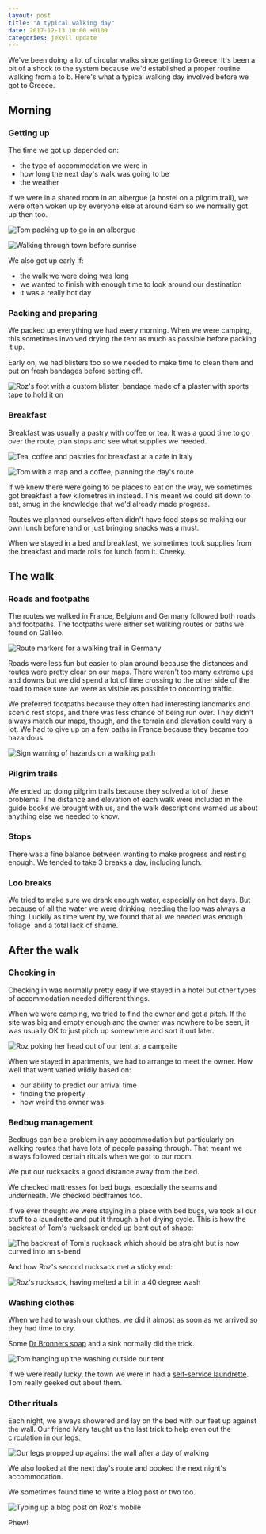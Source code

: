 ```yaml
---
layout: post
title: "A typical walking day"
date: 2017-12-13 10:00 +0100
categories: jekyll update
---
```


We've been doing a lot of circular walks since getting to Greece. It's been a bit of a shock to the system because we'd established a proper routine walking from a to b. Here's what a typical walking day involved before we got to Greece. 

## Morning 

### Getting up

The time we got up depended on:
- the type of accommodation we were in
- how long the next day's walk was going to be
- the weather

If we were in a shared room in an albergue (a hostel on a pilgrim trail), we were often woken up by everyone else at around 6am so we normally got up then too.

![Tom packing up to go in an albergue](https://github.com/tombye/trexit/raw/gh-pages/assets/images/tom-packing-up-in-an-albergue.jpg)

![Walking through town before sunrise](https://github.com/tombye/trexit/raw/gh-pages/assets/images/walking-through-town-before-sunrise.jpg)

We also got up early if:

- the walk we were doing was long
- we wanted to finish with enough time to look around our destination
- it was a really hot day 

### Packing and preparing

We packed up everything we had every morning. When we were camping, this sometimes involved drying the tent as much as possible before packing it up.

Early on, we had blisters too so we needed to make time to clean them and put on fresh bandages before setting off.

![Roz's foot with a custom blister  bandage made of a plaster with sports tape to hold it on](https://github.com/tombye/trexit/raw/gh-pages/assets/images/rozs-foot-with-bandaging.jpg)

### Breakfast

Breakfast was usually a pastry with coffee or tea. It was a good time to go over the route, plan stops and see what supplies we needed.

![Tea, coffee and pastries for breakfast at a cafe in Italy](https://github.com/tombye/trexit/raw/gh-pages/assets/images/breakfast-on-the-francigena.jpg)

![Tom with a map and a coffee, planning the day's route](https://github.com/tombye/trexit/raw/gh-pages/assets/images/tom-planning-a-route-at-breakfast.jpg)

If we knew there were going to be places to eat on the way, we sometimes got breakfast a few kilometres in instead. This meant we could sit down to eat, smug in the knowledge that we'd already made progress.

Routes we planned ourselves often didn't have food stops so making our own lunch beforehand or just bringing snacks was a must.

When we stayed in a bed and breakfast, we sometimes took supplies from the breakfast and made rolls for lunch from it. Cheeky.

## The walk

### Roads and footpaths

The routes we walked in France, Belgium and Germany followed both roads and footpaths. The footpaths were either set walking routes or paths we found on Galileo.

![Route markers for a walking trail in Germany](https://github.com/tombye/trexit/raw/gh-pages/assets/images/stupid-signs.jpg)

Roads were less fun but easier to plan around because the distances and routes were pretty clear on our maps. There weren't too many extreme ups and downs but we did spend a lot of time crossing to the other side of the road to make sure we were as visible as possible to oncoming traffic.

We preferred footpaths because they often had interesting landmarks
and scenic rest stops, and there was less chance of being run over. They didn't always match our maps, though, and the terrain and elevation could vary a lot. We had to give up on a few paths in France because they became too hazardous.

![Sign warning of hazards on a walking path](https://github.com/tombye/trexit/raw/gh-pages/assets/images/contradictory-sign.jpg)

### Pilgrim trails

We ended up doing pilgrim trails because they solved a lot of these problems. The distance and elevation of each walk were included in the guide books we brought with us, and the walk descriptions warned us about anything else we needed to know.

### Stops

There was a fine balance between wanting to make progress and resting enough. We tended to take 3 breaks a day, including lunch.

### Loo breaks

We tried to make sure we drank enough water, especially on hot days. But because of all the water we were drinking, needing the loo was always a thing. Luckily as time went by, we found that all we needed was enough foliage  and a total lack of shame.

## After the walk

### Checking in

Checking in was normally pretty easy if we stayed in a hotel but other types of accommodation needed different things.

When we were camping, we tried to find the owner and get a pitch. If the site was big and empty enough and the owner was nowhere to be seen, it was usually OK to just pitch up somewhere and sort it out later.

![Roz poking her head out of our tent at a campsite](https://github.com/tombye/trexit/raw/gh-pages/assets/images/roz-sticking-her-head-out-of-the-tent.jpg)

When we stayed in apartments, we had to arrange to meet the owner. How well that went varied wildly based on:

- our ability to predict our arrival time
- finding the property 
- how weird the owner was

### Bedbug management 

Bedbugs can be a problem in any accommodation but particularly on walking routes that have lots of people passing through. That meant we always followed certain rituals when we got to our room.

We put our rucksacks a good distance away from the bed.

We checked mattresses for bed bugs, especially the seams and underneath. We checked bedframes too.

If we ever thought we were staying in a place with bed bugs, we took all our stuff to a laundrette and put it through a hot drying cycle. This is how the backrest of Tom's rucksack ended up bent out of shape:

![The backrest of Tom's rucksack which should be straight but is now curved into an s-bend](https://github.com/tombye/trexit/raw/gh-pages/assets/images/toms-rucksack-with-bendy-backrest.jpg)

And how Roz's second rucksack met a sticky end:

![Roz's rucksack, having melted a bit in a 40 degree wash](https://github.com/tombye/trexit/raw/gh-pages/assets/images/rozs-first-rucksack-with-a-hole-in-it.jpg)

### Washing clothes

When we had to wash our clothes, we did it almost as soon as we arrived so they had time to dry.

Some [Dr Bronners soap](http://trexit.org.uk/jekyll/update/2017/07/07/5-things.html) and a sink normally did the trick.

![Tom hanging up the washing outside our tent](https://github.com/tombye/trexit/raw/gh-pages/assets/images/tom-hanging-up-the-washing-at-a-campsite.jpg)

If we were really lucky, the town we were in had a [self-service laundrette](http://trexit.org.uk/jekyll/update/2017/10/13/spanish-laundrettes.html). Tom really geeked out about them.

### Other rituals

Each night, we always showered and lay on the bed with our feet up against the wall. Our friend Mary taught us the last trick to help even out the circulation in our legs.

![Our legs propped up against the wall after a day of walking](https://github.com/tombye/trexit/raw/gh-pages/assets/images/our-feet-after-2000-kilometres.jpg)

We also looked at the next day's route and booked the next night's accommodation.

We sometimes found time to write a blog post or two too.

![Typing up a blog post on Roz's mobile](https://github.com/tombye/trexit/raw/gh-pages/assets/images/drafting-a-blog-post.jpg)

Phew!
